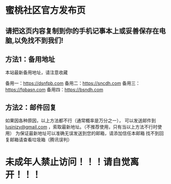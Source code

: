 蜜桃社区官方发布页
======================
请把这页内容复制到你的手机记事本上或妥善保存在电脑,以免找不到我们!
-------------------------
方法1：备用地址
-------------------------
本站最新备用地址，请注意收藏

备用一：https://dsnfpb.com
备用二：https://sncdh.com
备用三：https://fpbasn.com
备用四：https://bsndh.com

方法2：邮件回复
---------------
如果因各种原因，以上方法都不行（通常概率是万分之一），
可以发送邮件到  lusinizy@gmail.com
，索取最新地址。（不推荐使用，只有当以上方法不行时使用）
为保证最新地址可以准确无误发送到您的邮箱，请添加信任本邮箱
找不到回复邮箱请查看垃圾箱（腾讯误判）

未成年人禁止访问！！！请自觉离开！！！
======================================


